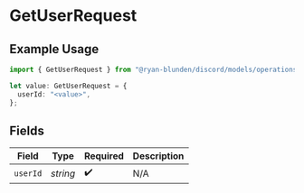 # GetUserRequest

## Example Usage

```typescript
import { GetUserRequest } from "@ryan-blunden/discord/models/operations";

let value: GetUserRequest = {
  userId: "<value>",
};
```

## Fields

| Field              | Type               | Required           | Description        |
| ------------------ | ------------------ | ------------------ | ------------------ |
| `userId`           | *string*           | :heavy_check_mark: | N/A                |